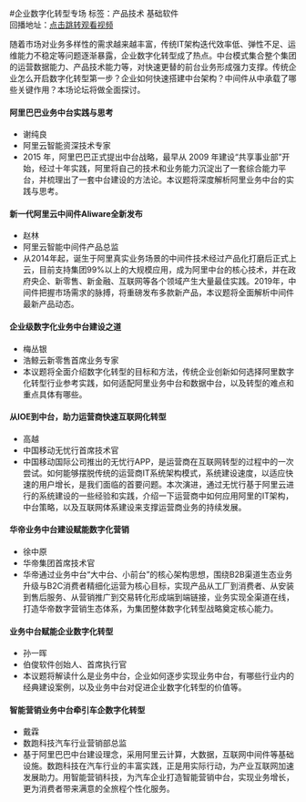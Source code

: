 #企业数字化转型专场标签：<kbd>产品技术</kbd> <kbd>基础软件</kbd><br>回播地址：[点击跳转观看视频](https://alhlsvodhls08.e.vhall.com/mp4record/SessiononEnterpriseDigitalTransformation.mp4)随着市场对业务多样性的需求越来越丰富，传统IT架构迭代效率低、弹性不足、运维能力不稳定等问题逐渐暴露，企业数字化转型成了热点。中台模式集合整个集团的运营数据能力、产品技术能力等，对快速更替的前台业务形成强力支撑。传统企业怎么开启数字化转型第一步？企业如何快速搭建中台架构？中间件从中承载了哪些关键作用？本场论坛将做全面探讨。#### 阿里巴巴业务中台实践与思考* 谢纯良* 阿里云智能资深技术专家*  2015 年，阿里巴巴正式提出中台战略，最早从 2009 年建设“共享事业部”开始，经过十年实践，阿里将自己的技术和业务能力沉淀出了一套综合能力平台，并梳理出了一套中台建设的方法论。本议题将深度解析阿里业务中台的实践与思考。#### 新一代阿里云中间件Aliware全新发布* 赵林* 阿里云智能中间件产品总监*  从2014年起，诞生于阿里真实业务场景的中间件技术经过产品化打磨后正式上云，目前支持集团99%以上的大规模应用，成为阿里中台的核心技术，并在政府央企、新零售、新金融、互联网等各个领域产生大量最佳实践。2019年，中间件把握市场需求的脉搏，将重磅发布多款新产品，本议题将全面解析中间件最新产品动态。#### 企业级数字化业务中台建设之道* 梅丛银* 浩鲸云新零售首席业务专家* 本议题将全面介绍数字化转型的目标和方法，传统企业创新如何选择阿里数字化转型行业参考实践，如何适配阿里业务中台和数据中台，以及转型的难点和重点具体有哪些。#### 从IOE到中台，助力运营商快速互联网化转型* 高越* 中国移动无忧行首席技术官* 中国移动国际公司推出的无忧行APP，是运营商在互联网转型的过程中的一次尝试。如何能够摆脱传统的运营商IT系统架构模式，系统建设速度，以适应快速的用户增长，是我们面临的首要问题。本次演进，通过无忧行基于阿里云进行的系统建设的一些经验和实践，介绍一下运营商中如何应用阿里的IT架构，中台策略，以及互联网体系建设来支撑运营商业务的持续发展。#### 华帝业务中台建设赋能数字化营销* 徐中原* 华帝集团首席技术官* 华帝通过业务中台“大中台、小前台”的核心架构思想，围绕B2B渠道生态业务升级与B2C消费者精细化运营为核心目标，实现产品从工厂到消费者、从安装到售后服务、从营销推广到交易转化形成端到端链接，业务实现全渠道在线，打造华帝数字营销生态体系，为集团整体数字化转型战略奠定核心能力。#### 业务中台赋能企业数字化转型* 孙一晖* 伯俊软件创始⼈、首席执行官*  本议题将解读什么是业务中台，企业如何逐步实现业务中台，有哪些行业内的经典建设案例，以及业务中台对促进企业数字化转型的价值等。#### 智能营销业务中台牵引车企数字化转型* 戴霖* 数跑科技汽车行业营销部总监* 基于阿里巴巴中台建设理念，采用阿里云计算，大数据，互联网中间件等基础设施。数跑科技在汽车行业的丰富实践，正是用实际行动，为产业互联网加速发展助力。用智能营销科技，为汽车企业打造智能营销中台，实现业务增长，更为消费者带来满意的全旅程个性化服务。